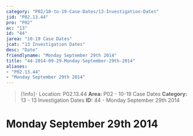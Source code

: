 ```yaml
---
category: "P02/10-to-19-Case-Dates/13-Investigation-Dates"
jid: "P02.13.44"
pro: "P02"
ac: "13"
id: "44"
jarea: "10-19 Case Dates"
jcat: "13 Investigation Dates"
desc: "Date"
friendlyname: "Monday September 29th 2014"
title: "44-2014-09-29-Monday-September-29th-2014"
aliases: 
- "P02.13.44"
- "Monday September 29th 2014"
---
```

>[!info]- Location: P02.13.44
>**Area:** P02 - 10-19 Case Dates
>**Category:** 13 - 13 Investigation Dates
>**ID:** 44 - Monday September 29th 2014

# Monday September 29th 2014
